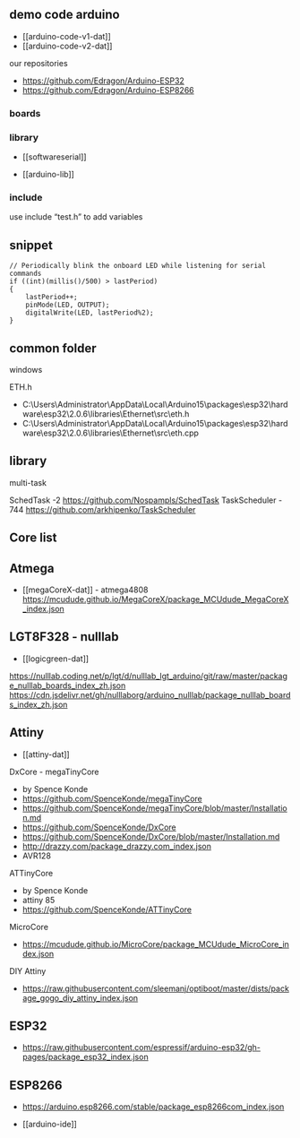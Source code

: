 
## demo code arduino


- [[arduino-code-v1-dat]]
- [[arduino-code-v2-dat]]


our repositories
- https://github.com/Edragon/Arduino-ESP32
- https://github.com/Edragon/Arduino-ESP8266

### boards 

### library

- [[softwareserial]]

- [[arduino-lib]]




### include 


use include “test.h” to add variables




## snippet

    // Periodically blink the onboard LED while listening for serial commands
    if ((int)(millis()/500) > lastPeriod)
    {
        lastPeriod++;
        pinMode(LED, OUTPUT);
        digitalWrite(LED, lastPeriod%2);
    }


## common folder 

windows

ETH.h 
- C:\Users\Administrator\AppData\Local\Arduino15\packages\esp32\hardware\esp32\2.0.6\libraries\Ethernet\src\eth.h
- C:\Users\Administrator\AppData\Local\Arduino15\packages\esp32\hardware\esp32\2.0.6\libraries\Ethernet\src\eth.cpp


## library 

multi-task 

SchedTask -2
https://github.com/Nospampls/SchedTask
TaskScheduler - 744
https://github.com/arkhipenko/TaskScheduler


## Core list 

## Atmega 

- [[megaCoreX-dat]] - atmega4808
https://mcudude.github.io/MegaCoreX/package_MCUdude_MegaCoreX_index.json

## LGT8F328 - nulllab

- [[logicgreen-dat]]

https://nulllab.coding.net/p/lgt/d/nulllab_lgt_arduino/git/raw/master/package_nulllab_boards_index_zh.json
https://cdn.jsdelivr.net/gh/nulllaborg/arduino_nulllab/package_nulllab_boards_index_zh.json


## Attiny 

- [[attiny-dat]]

DxCore - megaTinyCore
- by Spence Konde
- https://github.com/SpenceKonde/megaTinyCore
- https://github.com/SpenceKonde/megaTinyCore/blob/master/Installation.md
- https://github.com/SpenceKonde/DxCore
- https://github.com/SpenceKonde/DxCore/blob/master/Installation.md
- http://drazzy.com/package_drazzy.com_index.json
- AVR128

ATTinyCore
- by Spence Konde
- attiny 85
- https://github.com/SpenceKonde/ATTinyCore

MicroCore
- https://mcudude.github.io/MicroCore/package_MCUdude_MicroCore_index.json

DIY Attiny 
- https://raw.githubusercontent.com/sleemanj/optiboot/master/dists/package_gogo_diy_attiny_index.json

## ESP32

- https://raw.githubusercontent.com/espressif/arduino-esp32/gh-pages/package_esp32_index.json

## ESP8266

- https://arduino.esp8266.com/stable/package_esp8266com_index.json


- [[arduino-ide]]